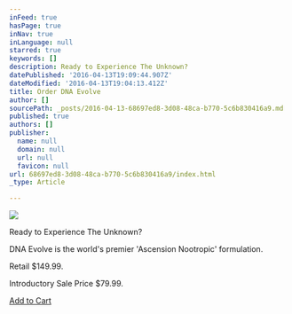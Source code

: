 ```yaml
---
inFeed: true
hasPage: true
inNav: true
inLanguage: null
starred: true
keywords: []
description: Ready to Experience The Unknown?
datePublished: '2016-04-13T19:09:44.907Z'
dateModified: '2016-04-13T19:04:13.412Z'
title: Order DNA Evolve
author: []
sourcePath: _posts/2016-04-13-68697ed8-3d08-48ca-b770-5c6b830416a9.md
published: true
authors: []
publisher:
  name: null
  domain: null
  url: null
  favicon: null
url: 68697ed8-3d08-48ca-b770-5c6b830416a9/index.html
_type: Article

---
```

![](https://the-grid-user-content.s3-us-west-2.amazonaws.com/e45a7063-40e5-4ba5-a547-e442db7e0f81.jpg)

Ready to Experience The Unknown?

DNA Evolve is the world's premier 'Ascension Nootropic' formulation. 

Retail $149.99\. 

Introductory Sale Price $79.99\.

[Add to Cart][0]

[0]: http://www.1shoppingcart.com/SecureCart/SecureCart.aspx?mid=C4581C0A-AB3D-4437-A579-5836615DD6AF&pid=d6fb6a3255fb47ef9b70c1d40c7307f9&bn=1